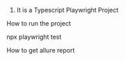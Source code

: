 1. It is a Typescript Playwright Project 


How to run the project 

npx playwright test

How to get allure report
